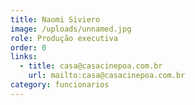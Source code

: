 ```yaml
---
title: Naomi Siviero
image: /uploads/unnamed.jpg
role: Produção executiva
order: 0
links:
  - title: casa@casacinepoa.com.br
    url: mailto:casa@casacinepoa.com.br
category: funcionarios
---
```


